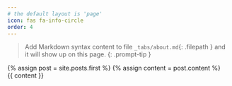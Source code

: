 ```yaml
---
# the default layout is 'page'
icon: fas fa-info-circle
order: 4
---
```


> Add Markdown syntax content to file `_tabs/about.md`{: .filepath } and it will show up on this page.
{: .prompt-tip }

<section class="main-content">
    {% assign post = site.posts.first %}
    {% assign content = post.content %}
    <article class="module color-3">
        {{ content }}
    </article>
</section>
